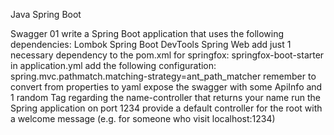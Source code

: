 Java Spring Boot

Swagger 01
write a Spring Boot application that uses the following dependencies:
Lombok
Spring Boot DevTools
Spring Web
add just 1 necessary dependency to the pom.xml for springfox:
springfox-boot-starter
in application.yml add the following configuration:
spring.mvc.pathmatch.matching-strategy=ant_path_matcher
remember to convert from properties to yaml
expose the swagger with some ApiInfo and 1 random Tag regarding the name-controller that returns your name
run the Spring application on port 1234
provide a default controller for the root with a welcome message (e.g. for someone who visit localhost:1234)
